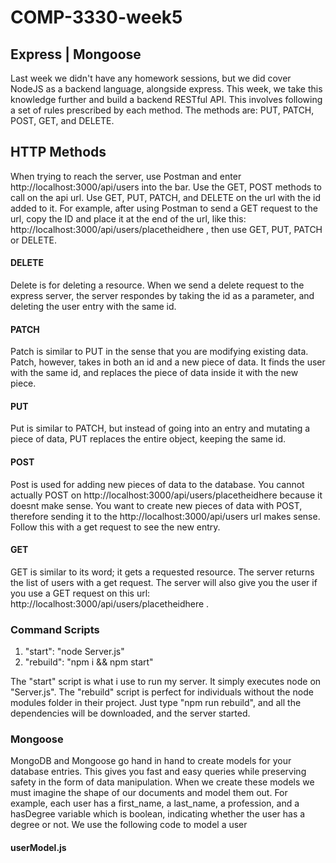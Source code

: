 # COMP-3330-week5
## Express | Mongoose

Last week we didn't have any homework sessions, but we did cover NodeJS as a backend language, alongside express. This week, we take this knowledge further and build a backend RESTful API. This involves following a set of rules prescribed by each method. The methods are: PUT, PATCH, POST, GET, and DELETE.

## HTTP Methods

When trying to reach the server, use Postman and enter http://localhost:3000/api/users into the bar. Use the GET, POST methods to call on the api url. Use GET, PUT, PATCH, and DELETE on the url with the id added to it. For example, after using Postman to send a GET request to the url, copy the ID and place it at the end of the url, like this: http://localhost:3000/api/users/placetheidhere , then use GET, PUT, PATCH or DELETE.

#### DELETE 
Delete is for deleting a resource. When we send a delete request to the express server, the server respondes by taking the id as a parameter, and deleting the user entry with the same id.

#### PATCH
Patch is similar to PUT in the sense that you are modifying existing data. Patch, however, takes in both an id and a new piece of data. It finds the user with the same id, and replaces the piece of data inside it with the new piece.

#### PUT
Put is similar to PATCH, but instead of going into an entry and mutating a piece of data, PUT replaces the entire object, keeping the same id.

#### POST
Post is used for adding new pieces of data to the database. You cannot actually POST on http://localhost:3000/api/users/placetheidhere because it doesnt make sense. You want to create new pieces of data with POST, therefore sending it to the http://localhost:3000/api/users url makes sense. Follow this with a get request to see the new entry.

#### GET 
GET is similar to its word; it gets a requested resource. The server returns the list of users with a get request. The server will also give you the user if you use a GET request on this url: http://localhost:3000/api/users/placetheidhere .

### Command Scripts
1. "start": "node Server.js"
2. "rebuild": "npm i && npm start"

The "start" script is what i use to run my server. It simply executes node on "Server.js". The "rebuild" script is perfect for individuals without the node modules folder in their project. Just type "npm run rebuild", and all the dependencies will be downloaded, and the server started.

### Mongoose

MongoDB and Mongoose go hand in hand to create models for your database entries. This gives you fast and easy queries while preserving safety in the form of data manipulation. When we create these models we must imagine the shape of our documents and model them out. For example, each user has a first_name, a last_name, a profession, and a hasDegree variable which is boolean, indicating whether the user has a degree or not. We use the following code to model a user

#### userModel.js
<pre><code><const mongoose = require("mongoose");
const {Schema} = mongoose;
const userModel = new Schema({
  first_name: {type: String},
  last_name: {type: String},
  profession: {type: String},
  hasDegree: {type: Boolean, default: false},
});
module.exports = mongoose.model("User", userModel);>
</code></pre>